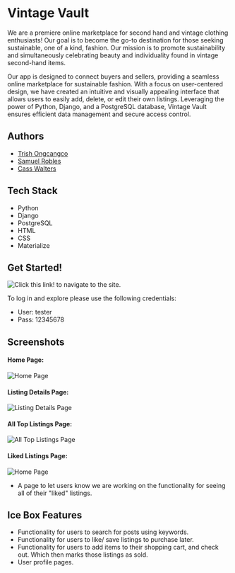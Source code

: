 
# Vintage Vault

We are a premiere online marketplace for second hand and vintage clothing enthusiasts! Our goal is to become the go-to destination for those seeking sustainable, one of a kind, fashion. Our mission is to promote sustainability and simultaneously celebrating beauty and individuality found in vintage second-hand items.

Our app is designed to connect buyers and sellers, providing a seamless online marketplace for sustainable fashion. With a focus on user-centered design, we have created an intuitive and visually appealing interface that allows users to easily add, delete, or edit their own listings. Leveraging the power of Python, Django, and a PostgreSQL database, Vintage Vault ensures efficient data management and secure access control.

## Authors

- [Trish Ongcangco](https://github.com/Ongcangco)
- [Samuel Robles](https://github.com/mr-duk25)
- [Cass Walters](https://github.com/hicass)


## Tech Stack

- Python
- Django
- PostgreSQL
- HTML
- CSS
- Materialize

## Get Started!
![Click this link!](https://vintagevault.herokuapp.com/) to navigate to the site.

To log in and explore please use the following credentials:
- User: tester
- Pass: 12345678

## Screenshots

#### Home Page:
![Home Page](https://media.giphy.com/media/CtyzI9UMsQghaT1Ez1/giphy.gif)

#### Listing Details Page:
![Listing Details Page](https://media.giphy.com/media/drDiMSTnbomJoJQ60E/giphy.gif)

#### All Top Listings Page:
![All Top Listings Page](https://media.giphy.com/media/NqZvnuQcu4LRcFakhy/giphy.gif)

#### Liked Listings Page:
![Home Page](https://media.giphy.com/media/p0RQjoLcKFSQ8sFcRD/giphy.gif)
- A page to let users know we are working on the functionality for seeing all of their "liked" listings.
## Ice Box Features

- Functionality for users to search for posts using keywords.
- Functionality for users to like/ save listings to purchase later.
- Functionality for users to add items to their shopping cart, and check out. Which then marks those listings as sold.
- User profile pages.

 
